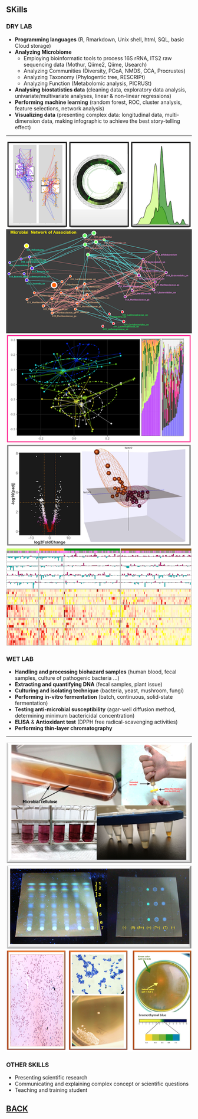 

## SKills
### DRY LAB

 - **Programming languages** (R, Rmarkdown, Unix shell, html, SQL, basic Cloud storage) 
 - **Analyzing Microbiome**
     - Employing bioinformatic tools to process 16S rRNA, ITS2 raw sequencing data (Mothur, Qiime2, Qiime,  Usearch)
     - Analyzing Communities  (Diversity, PCoA, NMDS, CCA, Procrustes)
     - Analyzing Taxonomy  (Phylogentic tree, RESCRIPt) 
     - Analyzing Function (Metabolomic analysis, PICRUSt)
 - **Analysing biostatistics data** (cleaning data, exploratory data analysis, univariate/multivariate analyses, linear & non-linear regressions)
 - **Performing machine learning**  (random forest, ROC, cluster analysis, feature selections, network analysis)
 - **Visualizing data** (presenting complex data: longitudinal data, multi-dimension data, making infographic to achieve the best story-telling effect) 
 
 ---
 
 <img src="images/4hinh.png?raw=true"/>
 
 <img src="images/Net4.png?raw=true"/>
 
 <img src="images/PCOA.png?raw=true"/>
 
 <img src="images/Dry1.png?raw=true"/>
 
 <img src="images/map1.png?raw=true"/>
 
### WET LAB
  

- **Handling and processing biohazard samples** (human blood, fecal samples,  culture of pathogenic bacteria ...)
- **Extracting and quantifying DNA** (fecal samples, plant issue)
- **Culturing and isolating technique** (bacteria, yeast, mushroom, fungi) 
- **Performing in-vitro fermentation** (batch, continuous, solid-state fermentation)
- **Testing anti-microbial susceptibility** (agar-well diffusion method, determining minimum bactericidal concentration)
- **ELISA** & **Antioxidant test** (DPPH free radical-scavenging activities) 
- **Performing thin-layer chromatography** 

---
 
 <img src="images/wet1.1.png?raw=true"/>
 
 <img src="images/wet1.2.png?raw=true"/>
  
 <img src="images/wet2.png?raw=true"/>

### OTHER SKILLS

- Presenting scientific research 
- Communicating and explaining complex concept or scientific questions
- Teaching and training student 



## [BACK](https://biokhoi.github.io/)





